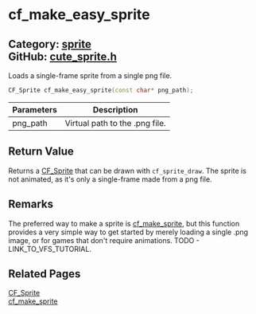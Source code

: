 [](../header.md ':include')

# cf_make_easy_sprite

Category: [sprite](/api_reference?id=sprite)  
GitHub: [cute_sprite.h](https://github.com/RandyGaul/cute_framework/blob/master/include/cute_sprite.h)  
---

Loads a single-frame sprite from a single png file.

```cpp
CF_Sprite cf_make_easy_sprite(const char* png_path);
```

Parameters | Description
--- | ---
png_path | Virtual path to the .png file.

## Return Value

Returns a [CF_Sprite](/sprite/cf_sprite.md) that can be drawn with `cf_sprite_draw`. The sprite is not animated,
as it's only a single-frame made from a png file.

## Remarks

The preferred way to make a sprite is [cf_make_sprite](/sprite/cf_make_sprite.md), but this function provides a very simple way to get started
by merely loading a single .png image, or for games that don't require animations. TODO - LINK_TO_VFS_TUTORIAL.

## Related Pages

[CF_Sprite](/sprite/cf_sprite.md)  
[cf_make_sprite](/sprite/cf_make_sprite.md)  
